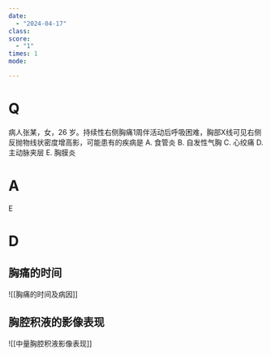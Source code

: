 ```yaml
---
date:
  - "2024-04-17"
class: 
score:
  - "1"
times: 1
mode:

---
```



# Q
病人张某，女，26 岁。持续性右侧胸痛1周伴活动后呼吸困难，胸部X线可见右侧反抛物线状密度增高影，可能患有的疾病是
A. 食管炎 
B. 自发性气胸 
C. 心绞痛
D. 主动脉夹层 
E. 胸膜炎

# A

E



# D
胸痛的时间
--
![[胸痛的时间及病因]]

胸腔积液的影像表现
--
![[中量胸腔积液影像表现]]